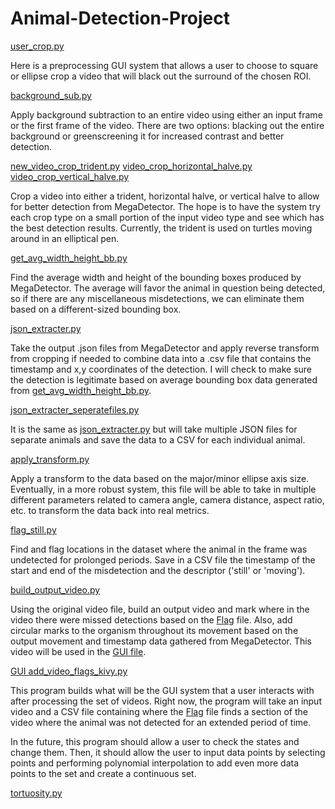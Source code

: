 # Animal-Detection-Project


[user_crop.py](Script_Files/user_crop.py)

Here is a preprocessing GUI system that allows a user to choose to square or ellipse crop a video that will black out the surround of the chosen ROI. 

[background_sub.py](Script_Files/background_sub.py)

Apply background subtraction to an entire video using either an input frame or the first frame of the video. There are two options: blacking out the entire background or greenscreening it for increased contrast and better detection.

[new_video_crop_trident.py](Script_Files/new_video_crop_trident.py)
[video_crop_horizontal_halve.py](Script_Files/video_crop_horizontal_halve.py)
[video_crop_vertical_halve.py](Script_Files/video_crop_vertical_halve.py)

Crop a video into either a trident, horizontal halve, or vertical halve to allow for better detection from MegaDetector. The hope is to have the system try each crop type on a small portion of the input video type and see which has the best detection results. Currently, the trident is used on turtles moving around in an elliptical pen. 


[get_avg_width_height_bb.py](Script_Files/get_avg_width_height_bb.py)

Find the average width and height of the bounding boxes produced by MegaDetector. The average will favor the animal in question being detected, so if there are any miscellaneous misdetections, we can eliminate them based on a different-sized bounding box. 


[json_extracter.py](Script_Files/json_extracter.py)

Take the output .json files from MegaDetector and apply reverse transform from cropping if needed to combine data into a .csv file that contains the timestamp and x,y coordinates of the detection. I will check to make sure the detection is legitimate based on average bounding box data generated from [get_avg_width_height_bb.py](Script_Files/get_avg_width_height_bbb.py). 

[json_extracter_seperatefiles.py](Script_Files/json_extracter_seperatefiles.py)

It is the same as [json_extracter.py](Script_Files/json_extracter.py) but will take multiple JSON files for separate animals and save the data to a CSV for each individual animal.

[apply_transform.py](Script_Files/apply_transform.py)

Apply a transform to the data based on the major/minor ellipse axis size. Eventually, in a more robust system, this file will be able to take in multiple different parameters related to camera angle, camera distance, aspect ratio, etc. to transform the data back into real metrics. 


[flag_still.py](Script_Files/flag_still.py)

Find and flag locations in the dataset where the animal in the frame was undetected for prolonged periods. Save in a CSV file the timestamp of the start and end of the misdetection and the descriptor ('still' or 'moving'). 


[build_output_video.py](Script_Files/build_output_video.py)

Using the original video file, build an output video and mark where in the video there were missed detections based on the [Flag](Script_Files/flag_still.py) file. Also, add circular marks to the organism throughout its movement based on the output movement and timestamp data gathered from MegaDetector. This video will be used in the [GUI file](Script_Files/add_video_flags_kivy.py).


[GUI add_video_flags_kivy.py](Script_Files/add_video_flags_kivy.py)

This program builds what will be the GUI system that a user interacts with after processing the set of videos. Right now, the program will take an input video and a CSV file containing where the [Flag](Script_Files/flag_still.py) file finds a section of the video where the animal was not detected for an extended period of time. 

In the future, this program should allow a user to check the states and change them. Then, it should allow the user to input data points by selecting points and performing polynomial interpolation to add even more data points to the set and create a continuous set. 

[tortuosity.py](Script_Files/tortuosity.py)



